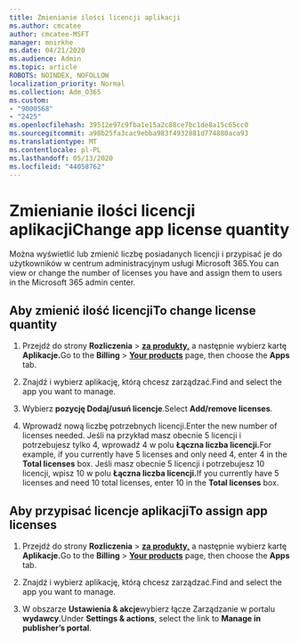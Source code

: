 ```yaml
---
title: Zmienianie ilości licencji aplikacji
ms.author: cmcatee
author: cmcatee-MSFT
manager: mnirkhe
ms.date: 04/21/2020
ms.audience: Admin
ms.topic: article
ROBOTS: NOINDEX, NOFOLLOW
localization_priority: Normal
ms.collection: Adm_O365
ms.custom:
- "9000568"
- "2425"
ms.openlocfilehash: 39512e97c9fba1e15a2c88ce7bc1de8a15c65cc0
ms.sourcegitcommit: a98b25fa3cac9ebba983f4932881d774880aca93
ms.translationtype: MT
ms.contentlocale: pl-PL
ms.lasthandoff: 05/13/2020
ms.locfileid: "44058762"
---
```

# <a name="change-app-license-quantity"></a><span data-ttu-id="4e1c9-102">Zmienianie ilości licencji aplikacji</span><span class="sxs-lookup"><span data-stu-id="4e1c9-102">Change app license quantity</span></span>

<span data-ttu-id="4e1c9-103">Można wyświetlić lub zmienić liczbę posiadanych licencji i przypisać je do użytkowników w centrum administracyjnym usługi Microsoft 365.</span><span class="sxs-lookup"><span data-stu-id="4e1c9-103">You can view or change the number of licenses you have and assign them to users in the Microsoft 365 admin center.</span></span> 

## <a name="to-change-license-quantity"></a><span data-ttu-id="4e1c9-104">Aby zmienić ilość licencji</span><span class="sxs-lookup"><span data-stu-id="4e1c9-104">To change license quantity</span></span>

1. <span data-ttu-id="4e1c9-105">Przejdź do strony **Rozliczenia**  >  **[za produkty,](https://go.microsoft.com/fwlink/p/?linkid=842054)** a następnie wybierz kartę **Aplikacje.**</span><span class="sxs-lookup"><span data-stu-id="4e1c9-105">Go to the **Billing** > **[Your products](https://go.microsoft.com/fwlink/p/?linkid=842054)** page, then choose the **Apps** tab.</span></span>

2. <span data-ttu-id="4e1c9-106">Znajdź i wybierz aplikację, którą chcesz zarządzać.</span><span class="sxs-lookup"><span data-stu-id="4e1c9-106">Find and select the app you want to manage.</span></span>  

3. <span data-ttu-id="4e1c9-107">Wybierz **pozycję Dodaj/usuń licencje**.</span><span class="sxs-lookup"><span data-stu-id="4e1c9-107">Select **Add/remove licenses**.</span></span>

4. <span data-ttu-id="4e1c9-108">Wprowadź nową liczbę potrzebnych licencji.</span><span class="sxs-lookup"><span data-stu-id="4e1c9-108">Enter the new number of licenses needed.</span></span> <span data-ttu-id="4e1c9-109">Jeśli na przykład masz obecnie 5 licencji i potrzebujesz tylko 4, wprowadź 4 w polu **Łączna liczba licencji.**</span><span class="sxs-lookup"><span data-stu-id="4e1c9-109">For example, if you currently have 5 licenses and only need 4, enter 4 in the **Total licenses** box.</span></span> <span data-ttu-id="4e1c9-110">Jeśli masz obecnie 5 licencji i potrzebujesz 10 licencji, wpisz 10 w polu **Łączna liczba licencji.**</span><span class="sxs-lookup"><span data-stu-id="4e1c9-110">If you currently have 5 licenses and need 10 total licenses, enter 10 in the **Total licenses** box.</span></span>

## <a name="to-assign-app-licenses"></a><span data-ttu-id="4e1c9-111">Aby przypisać licencje aplikacji</span><span class="sxs-lookup"><span data-stu-id="4e1c9-111">To assign app licenses</span></span>

1. <span data-ttu-id="4e1c9-112">Przejdź do strony **Rozliczenia**  >  **[za produkty,](https://go.microsoft.com/fwlink/p/?linkid=842054)** a następnie wybierz kartę **Aplikacje.**</span><span class="sxs-lookup"><span data-stu-id="4e1c9-112">Go to the **Billing** > **[Your products](https://go.microsoft.com/fwlink/p/?linkid=842054)** page, then choose the **Apps** tab.</span></span>

2. <span data-ttu-id="4e1c9-113">Znajdź i wybierz aplikację, którą chcesz zarządzać.</span><span class="sxs-lookup"><span data-stu-id="4e1c9-113">Find and select the app you want to manage.</span></span>  

3. <span data-ttu-id="4e1c9-114">W obszarze **Ustawienia & akcje**wybierz łącze Zarządzanie w portalu **wydawcy**.</span><span class="sxs-lookup"><span data-stu-id="4e1c9-114">Under **Settings & actions**, select the link to **Manage in publisher’s portal**.</span></span>